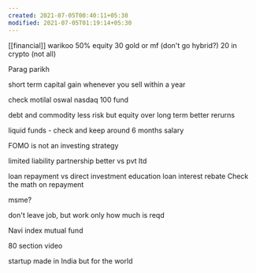 ```yaml
---
created: 2021-07-05T00:40:11+05:30
modified: 2021-07-05T01:19:14+05:30
---
```


[[financial]]
warikoo
50% equity
30 gold or mf (don't go hybrid?) 
20 in crypto (not all) 

Parag parikh

short term capital gain whenever you sell within a year

check motilal oswal nasdaq 100 fund

debt and commodity less risk
but equity over long term better rerurns

liquid funds - check and keep around 6 months salary 

FOMO is not an investing strategy 

limited liability partnership better vs pvt ltd

loan repayment vs direct investment
education loan interest rebate
Check the math on repayment

msme?

don't leave job, but work only how much is reqd

Navi index mutual fund

80 section video

startup made in India but for the world
